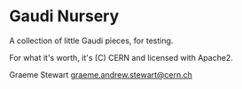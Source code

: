 # Gaudi Nursery

A collection of little Gaudi pieces, for testing.

For what it's worth, it's (C) CERN and licensed with Apache2.

Graeme Stewart <graeme.andrew.stewart@cern.ch>
